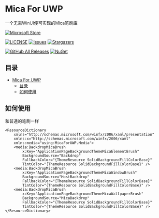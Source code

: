 # Mica For UWP
一个无需WinUI便可实现的Mica笔刷库

[![Microsoft Store](https://img.shields.io/badge/download-Demo-magenta.svg?label=Microsoft%20Store&logo=Microsoft&style=flat-square&color=11a2f8)](https://www.microsoft.com/store/apps/9NK6JSM7MDNX "Demo")

[![LICENSE](https://img.shields.io/github/license/wherewhere/Mica-For-UWP.svg?label=License&style=flat-square)](https://github.com/wherewhere/Mica-For-UWP/blob/master/LICENSE "LICENSE")
[![Issues](https://img.shields.io/github/issues/wherewhere/Mica-For-UWP.svg?label=Issues&style=flat-square)](https://github.com/wherewhere/Mica-For-UWP/issues "Issues")
[![Stargazers](https://img.shields.io/github/stars/wherewhere/Mica-For-UWP.svg?label=Stars&style=flat-square)](https://github.com/wherewhere/Mica-For-UWP/stargazers "Stargazers")

[![GitHub All Releases](https://img.shields.io/github/downloads/wherewhere/Mica-For-UWP/total.svg?label=DOWNLOAD&logo=github&style=for-the-badge)](https://github.com/wherewhere/Mica-For-UWP/releases/latest "GitHub All Releases")
[![NuGet](https://img.shields.io/nuget/dt/MicaForUWP.svg?logo=NuGet&style=for-the-badge)](https://www.nuget.org/packages/MicaForUWP "NuGet")

## 目录
- [Mica For UWP](#mica-for-uwp)
  - [目录](#目录)
  - [如何使用](#如何使用)

## 如何使用
和普通的笔刷一样
```
<ResourceDictionary
    xmlns="http://schemas.microsoft.com/winfx/2006/xaml/presentation"
    xmlns:x="http://schemas.microsoft.com/winfx/2006/xaml"
    xmlns:media="using:MicaForUWP.Media">
    <media:BackdropMicaBrush
        x:Key="ApplicationPageBackgroundThemeMicaElementBrush"
        BackgroundSource="Backdrop"
        FallbackColor="{ThemeResource SolidBackgroundFillColorBase}"
        TintColor="{ThemeResource SolidBackgroundFillColorBase}" />
    <media:BackdropMicaBrush
        x:Key="ApplicationPageBackgroundThemeMicaWindowBrush"
        BackgroundSource="HostBackdrop"
        FallbackColor="{ThemeResource SolidBackgroundFillColorBase}"
        TintColor="{ThemeResource SolidBackgroundFillColorBase}" />
    <media:BackdropMicaBrush
        x:Key="ApplicationPageBackgroundThemeMicaWallpaperBrush"
        BackgroundSource="MicaBackdrop"
        FallbackColor="{ThemeResource SolidBackgroundFillColorBase}"
        TintColor="{ThemeResource SolidBackgroundFillColorBase}" />
</ResourceDictionary>
```
